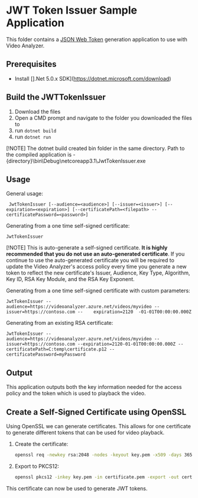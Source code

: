 # JWT Token Issuer Sample Application

This folder contains a [JSON Web Token](https://datatracker.ietf.org/doc/html/rfc7519) generation application to use with Video Analyzer.

## Prerequisites 
  * Install [].Net 5.0.x SDK](https://dotnet.microsoft.com/download)

## Build the JWTTokenIssuer
1.  Download the files
2.  Open a CMD prompt and navigate to the folder you downloaded the files to
3.  run `dotnet build`
4.  run `dotnet run`
   
[!NOTE] The dotnet build created bin folder in the same directory.  Path to the compiled application is -  {directory}\bin\Debug\netcoreapp3.1\JwtTokenIssuer.exe

## Usage

General usage:

```
 JwtTokenIssuer [--audience=<audience>] [--issuer=<issuer>] [--expiration=<expiration>] [--certificatePath=<filepath> --certificatePassword=<password>]
 ```

Generating from a one time self-signed certificate:

  ```JwtTokenIssuer
  JwtTokenIssuer
  ```

[!NOTE] This is auto-generate a self-signed certificate. **It is highly recommended that you do not use an auto-generated certificate**.  If you continue to use the auto-generated certificate you will be required to update the Video Analyzer's access policy every time you generate a new token to reflect the new certificate's Issuer, Audience, Key Type, Algorithm, Key ID, RSA Key Module, and the RSA Key Exponent.

Generating from a one time self-signed certificate with custom parameters:

  ```JwtTokenIssuer
  JwtTokenIssuer --audience=https://videoanalyzer.azure.net/videos/myvideo --issuer=https://contoso.com --    expiration=2120  -01-01T00:00:00.000Z
  ```

Generating from an existing RSA certificate:

```JwtTokenIssuer
JwtTokenIssuer --audience=https://videoanalyzer.azure.net/videos/myvideo --issuer=https://contoso.com --expiration=2120-01-01T00:00:00.000Z --certificatePath=C:temp\certificate.p12 --certificatePassword=myPassword
```

## Output

This application outputs both the key information needed for the access policy and the token which is used to playback the video.

## Create a Self-Signed Certificate using OpenSSL

Using OpenSSL we can generate certificates.  This allows for one certificate to generate different tokens that can be used for video playback.

1.  Create the certificate:

	```bash
	openssl req -newkey rsa:2048 -nodes -keyout key.pem -x509 -days 365 -subj "/CN=contoso.com" -out certificate.pem
	```

2.  Export to PKCS12:

	```bash
	openssl pkcs12 -inkey key.pem -in certificate.pem -export -out certificate.p12
	```

This certificate can now be used to generate JWT tokens.
